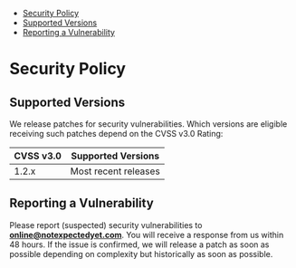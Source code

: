 <!-- START doctoc generated TOC please keep comment here to allow auto update -->
<!-- DON'T EDIT THIS SECTION, INSTEAD RE-RUN doctoc TO UPDATE -->


  - [Security Policy](#security-policy)
  - [Supported Versions](#supported-versions)
  - [Reporting a Vulnerability](#reporting-a-vulnerability)

<!-- END doctoc generated TOC please keep comment here to allow auto update -->

# Security Policy

## Supported Versions

We release patches for security vulnerabilities. Which versions are eligible
receiving such patches depend on the CVSS v3.0 Rating:

| CVSS v3.0 | Supported Versions                        |
| --------- | ----------------------------------------- |
| 1.2.x  | Most recent releases |

## Reporting a Vulnerability

Please report (suspected) security vulnerabilities to
**[online@notexpectedyet.com](mailto:online@notexpectedyet.com)**. You will receive a response from
us within 48 hours. If the issue is confirmed, we will release a patch as soon
as possible depending on complexity but historically as soon as possible.
